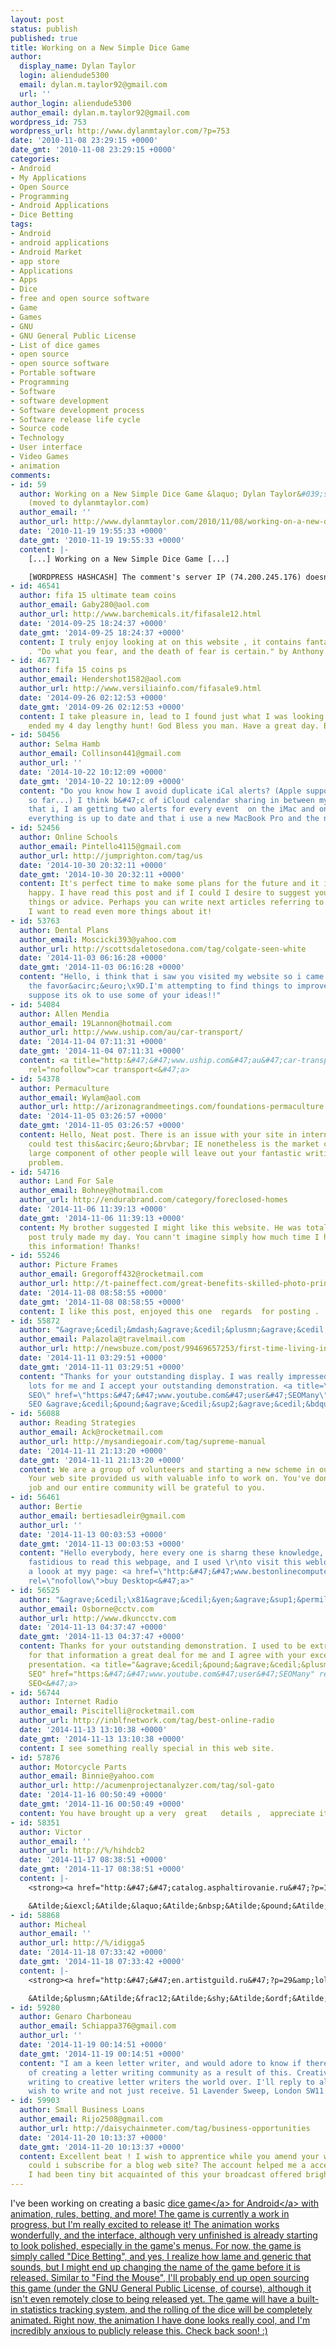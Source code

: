 ```yaml
---
layout: post
status: publish
published: true
title: Working on a New Simple Dice Game
author:
  display_name: Dylan Taylor
  login: aliendude5300
  email: dylan.m.taylor92@gmail.com
  url: ''
author_login: aliendude5300
author_email: dylan.m.taylor92@gmail.com
wordpress_id: 753
wordpress_url: http://www.dylanmtaylor.com/?p=753
date: '2010-11-08 23:29:15 +0000'
date_gmt: '2010-11-08 23:29:15 +0000'
categories:
- Android
- My Applications
- Open Source
- Programming
- Android Applications
- Dice Betting
tags:
- Android
- android applications
- Android Market
- app store
- Applications
- Apps
- Dice
- free and open source software
- Game
- Games
- GNU
- GNU General Public License
- List of dice games
- open source
- open source software
- Portable software
- Programming
- Software
- software development
- Software development process
- Software release life cycle
- Source code
- Technology
- User interface
- Video Games
- animation
comments:
- id: 59
  author: Working on a New Simple Dice Game &laquo; Dylan Taylor&#039;s Personal Blog
    (moved to dylanmtaylor.com)
  author_email: ''
  author_url: http://www.dylanmtaylor.com/2010/11/08/working-on-a-new-dice-game/
  date: '2010-11-19 19:55:33 +0000'
  date_gmt: '2010-11-19 19:55:33 +0000'
  content: |-
    [...] Working on a New Simple Dice Game [...]

    [WORDPRESS HASHCASH] The comment's server IP (74.200.245.176) doesn't match the comment's URL host IP (74.200.244.59) and so is spam.
- id: 46541
  author: fifa 15 ultimate team coins
  author_email: Gaby280@aol.com
  author_url: http://www.barchemicals.it/fifasale12.html
  date: '2014-09-25 18:24:37 +0000'
  date_gmt: '2014-09-25 18:24:37 +0000'
  content: I truly enjoy looking at on this website , it contains fantastic content
    . "Do what you fear, and the death of fear is certain." by Anthony Robbins.
- id: 46771
  author: fifa 15 coins ps
  author_email: Hendershot1582@aol.com
  author_url: http://www.versiliainfo.com/fifasale9.html
  date: '2014-09-26 02:12:53 +0000'
  date_gmt: '2014-09-26 02:12:53 +0000'
  content: I take pleasure in, lead to I found just what I was looking for. You've
    ended my 4 day lengthy hunt! God Bless you man. Have a great day. Bye
- id: 50456
  author: Selma Hamb
  author_email: Collinson441@gmail.com
  author_url: ''
  date: '2014-10-22 10:12:09 +0000'
  date_gmt: '2014-10-22 10:12:09 +0000'
  content: "Do you know how I avoid duplicate iCal alerts? (Apple support does not,
    so far...) I think b&#47;c of iCloud calendar sharing in between my husband and
    that i, I am getting two alerts for every event  on the iMac and on the iPhone.
    everything is up to date and that i use a new MacBook Pro and the new iPhone 4s.\r\n\r\nhttp:&#47;&#47;www.VNc8DXdpZxVNc8DXdpZx.com&#47;VNc8DXdpZxVNc8DXdpZx"
- id: 52456
  author: Online Schools
  author_email: Pintello4115@gmail.com
  author_url: http://jumprighton.com/tag/us
  date: '2014-10-30 20:32:11 +0000'
  date_gmt: '2014-10-30 20:32:11 +0000'
  content: It's perfect time to make some plans for the future and it is time to be
    happy. I have read this post and if I could I desire to suggest you few interesting
    things or advice. Perhaps you can write next articles referring to this article.
    I want to read even more things about it!
- id: 53763
  author: Dental Plans
  author_email: Moscicki393@yahoo.com
  author_url: http://scottsdaletosedona.com/tag/colgate-seen-white
  date: '2014-11-03 06:16:28 +0000'
  date_gmt: '2014-11-03 06:16:28 +0000'
  content: "Hello, i think that i saw you visited my website so i came to &acirc;&euro;&oelig;return
    the favor&acirc;&euro;\x9D.I'm attempting to find things to improve my web site!I
    suppose its ok to use some of your ideas!!"
- id: 54084
  author: Allen Mendia
  author_email: 19Lannon@hotmail.com
  author_url: http://www.uship.com/au/car-transport/
  date: '2014-11-04 07:11:31 +0000'
  date_gmt: '2014-11-04 07:11:31 +0000'
  content: <a title="http:&#47;&#47;www.uship.com&#47;au&#47;car-transport&#47;" href="http:&#47;&#47;www.uship.com&#47;au&#47;car-transport&#47;"
    rel="nofollow">car transport<&#47;a>
- id: 54378
  author: Permaculture
  author_email: Wylam@aol.com
  author_url: http://arizonagrandmeetings.com/foundations-permaculture.html
  date: '2014-11-05 03:26:57 +0000'
  date_gmt: '2014-11-05 03:26:57 +0000'
  content: Hello, Neat post. There is an issue with your site in internet explorer,
    could test this&acirc;&euro;&brvbar; IE nonetheless is the market chief and a
    large component of other people will leave out your fantastic writing due to this
    problem.
- id: 54716
  author: Land For Sale
  author_email: Bohney@hotmail.com
  author_url: http://endurabrand.com/category/foreclosed-homes
  date: '2014-11-06 11:39:13 +0000'
  date_gmt: '2014-11-06 11:39:13 +0000'
  content: My brother suggested I might like this website. He was totally right. This
    post truly made my day. You cann't imagine simply how much time I had spent for
    this information! Thanks!
- id: 55246
  author: Picture Frames
  author_email: Gregoroff432@rocketmail.com
  author_url: http://t-paineffect.com/great-benefits-skilled-photo-printing.html
  date: '2014-11-08 08:58:55 +0000'
  date_gmt: '2014-11-08 08:58:55 +0000'
  content: I like this post, enjoyed this one  regards  for posting .
- id: 55872
  author: "&agrave;&cedil;&mdash;&agrave;&cedil;&plusmn;&agrave;&cedil;&sect;&agrave;&cedil;&pound;&agrave;&sup1;&OElig;&agrave;&sup1;&euro;&agrave;&cedil;\x81&agrave;&cedil;&sup2;&agrave;&cedil;&laquo;&agrave;&cedil;&yen;&agrave;&cedil;&micro;"
  author_email: Palazola@travelmail.com
  author_url: http://newsbuze.com/post/99469657253/first-time-living-in-korea
  date: '2014-11-11 03:29:51 +0000'
  date_gmt: '2014-11-11 03:29:51 +0000'
  content: "Thanks for your outstanding display. I was really impressed for the expertise
    lots for me and I accept your outstanding demonstration. <a title=\"&agrave;&cedil;&pound;&agrave;&cedil;&plusmn;&agrave;&cedil;&scaron;&agrave;&cedil;&mdash;&agrave;&cedil;&sup3;
    SEO\" href=\"https:&#47;&#47;www.youtube.com&#47;user&#47;SEOMany\" rel=\"nofollow\">&agrave;&cedil;&pound;&agrave;&cedil;&plusmn;&agrave;&cedil;&scaron;&agrave;&cedil;&mdash;&agrave;&cedil;&sup3;
    SEO &agrave;&cedil;&pound;&agrave;&cedil;&sup2;&agrave;&cedil;&bdquo;&agrave;&cedil;&sup2;&agrave;&cedil;&ndash;&agrave;&cedil;&sup1;&agrave;&cedil;\x81<&#47;a>"
- id: 56088
  author: Reading Strategies
  author_email: Ack@rocketmail.com
  author_url: http://mysandiegoair.com/tag/supreme-manual
  date: '2014-11-11 21:13:20 +0000'
  date_gmt: '2014-11-11 21:13:20 +0000'
  content: We are a group of volunteers and starting a new scheme in our community.
    Your web site provided us with valuable info to work on. You've done a formidable
    job and our entire community will be grateful to you.
- id: 56461
  author: Bertie
  author_email: bertiesadleir@gmail.com
  author_url: ''
  date: '2014-11-13 00:03:53 +0000'
  date_gmt: '2014-11-13 00:03:53 +0000'
  content: "Hello everybody, here every one is sharng these knowledge, therefore it's
    fastidious to read this webpage, and I used \r\nto visit this weblog everyday.\r\n\r\nHave
    a loook at myy page: <a href=\"http:&#47;&#47;www.bestonlinecomputerdeals.com&#47;\"
    rel=\"nofollow\">buy Desktop<&#47;a>"
- id: 56525
  author: "&agrave;&cedil;\x81&agrave;&cedil;&yen;&agrave;&sup1;&permil;&agrave;&cedil;&shy;&agrave;&cedil;&Dagger;&agrave;&cedil;&sect;&agrave;&cedil;&Dagger;&agrave;&cedil;&circ;&agrave;&cedil;&pound;&agrave;&cedil;&rsaquo;&agrave;&cedil;&acute;&agrave;&cedil;&rdquo;"
  author_email: Osborne@cctv.com
  author_url: http://www.dkuncctv.com
  date: '2014-11-13 04:37:47 +0000'
  date_gmt: '2014-11-13 04:37:47 +0000'
  content: Thanks for your outstanding demonstration. I used to be extremely pleased
    for that information a great deal for me and I agree with your excellent business
    presentation. <a title="&agrave;&cedil;&pound;&agrave;&cedil;&plusmn;&agrave;&cedil;&scaron;&agrave;&cedil;&mdash;&agrave;&cedil;&sup3;
    SEO" href="https:&#47;&#47;www.youtube.com&#47;user&#47;SEOMany" rel="nofollow">&agrave;&cedil;&mdash;&agrave;&cedil;&sup3;
    SEO<&#47;a>
- id: 56744
  author: Internet Radio
  author_email: Piscitelli@rocketmail.com
  author_url: http://inblfnetwork.com/tag/best-online-radio
  date: '2014-11-13 13:10:38 +0000'
  date_gmt: '2014-11-13 13:10:38 +0000'
  content: I see something really special in this web site.
- id: 57876
  author: Motorcycle Parts
  author_email: Binnie@yahoo.com
  author_url: http://acumenprojectanalyzer.com/tag/sol-gato
  date: '2014-11-16 00:50:49 +0000'
  date_gmt: '2014-11-16 00:50:49 +0000'
  content: You have brought up a very  great   details ,  appreciate it for the post.
- id: 58351
  author: Victor
  author_email: ''
  author_url: http://%/hihdcb2
  date: '2014-11-17 08:38:51 +0000'
  date_gmt: '2014-11-17 08:38:51 +0000'
  content: |-
    <strong><a href="http:&#47;&#47;catalog.asphaltirovanie.ru&#47;?p=10&amp;lol= vanishing@axiom.callan" rel="nofollow">.<&#47;a><&#47;strong>

    &Atilde;&iexcl;&Atilde;&laquo;&Atilde;&nbsp;&Atilde;&pound;&Atilde;&reg;&Atilde;&curren;&Atilde;&nbsp;&Atilde;&deg;&Atilde;&yen;&Atilde;&shy;!
- id: 58868
  author: Micheal
  author_email: ''
  author_url: http://%/idigga5
  date: '2014-11-18 07:33:42 +0000'
  date_gmt: '2014-11-18 07:33:42 +0000'
  content: |-
    <strong><a href="http:&#47;&#47;en.artistguild.ru&#47;?p=29&amp;lol= dialect@shivered.truth" rel="nofollow">.<&#47;a><&#47;strong>

    &Atilde;&plusmn;&Atilde;&frac12;&Atilde;&shy;&Atilde;&ordf;&Atilde;&plusmn; &Atilde;&sect;&Atilde;&nbsp; &Atilde;&uml;&Atilde;&shy;&Atilde;&acute;&Atilde;&sup3;!!
- id: 59280
  author: Genaro Charboneau
  author_email: Schiappa376@gmail.com
  author_url: ''
  date: '2014-11-19 00:14:51 +0000'
  date_gmt: '2014-11-19 00:14:51 +0000'
  content: "I am a keen letter writer, and would adore to know if there is anyway
    of creating a letter writing community as a result of this. Creative letter writers
    writing to creative letter writers the world over. I'll reply to all those who
    wish to write and not just receive. 51 Lavender Sweep, London SW11 1DY. England\r\n\r\nhttp:&#47;&#47;www.iyI5PdipBUiyI5PdipBU.com&#47;iyI5PdipBUiyI5PdipBU"
- id: 59903
  author: Small Business Loans
  author_email: Rijo2508@gmail.com
  author_url: http://daisychainmeter.com/tag/business-opportunities
  date: '2014-11-20 10:13:37 +0000'
  date_gmt: '2014-11-20 10:13:37 +0000'
  content: Excellent beat ! I wish to apprentice while you amend your website, how
    could i subscribe for a blog web site? The account helped me a acceptable deal.
    I had been tiny bit acquainted of this your broadcast offered bright clear concept
---
```

<p>I've been working on creating a basic <a class="zem_slink" title="List of dice games" rel="wikipedia" href="http:&#47;&#47;en.wikipedia.org&#47;wiki&#47;List_of_dice_games">dice game<&#47;a> for <a class="zem_slink" title="Android" rel="homepage" href="http:&#47;&#47;code.google.com&#47;android&#47;">Android<&#47;a> with animation, rules, betting, and more! The game is currently a work in progress, but I'm really excited to release it! The animation works wonderfully, and the interface, although very unfinished is already starting to look polished, especially in the game's menus. For now, the game is simply called "Dice Betting", and yes, I realize how lame and generic that sounds, but I might end up changing the name of the game before it is released. Similar to "Find the Mouse", I'll probably end up open sourcing this game (under the GNU General Public License, of course), although it isn't even remotely close to being released yet. The game will have a built-in statistics tracking system, and the rolling of the dice will be completely animated. Right now, the animation I have done looks really cool, and I'm incredibly anxious to publicly release this. Check back soon! :)</p>
